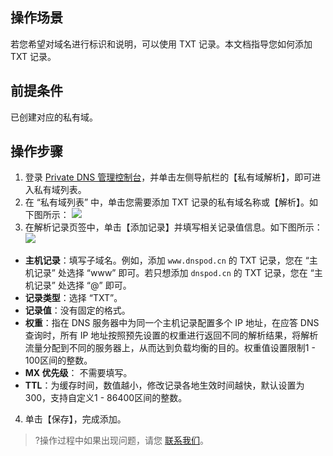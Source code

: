 ## 操作场景
若您希望对域名进行标识和说明，可以使用 TXT 记录。本文档指导您如何添加 TXT 记录。

## 前提条件
已创建对应的私有域。

## 操作步骤
1. 登录 [Private DNS 管理控制台](https://console.cloud.tencent.com/privatedns)，并单击左侧导航栏的【私有域解析】，即可进入私有域列表。
2. 在 “私有域列表” 中，单击您需要添加 TXT 记录的私有域名称或【解析】。如下图所示：
![](https://main.qcloudimg.com/raw/965b35507b9de90112d57608a95d6405.png)
3. 在解析记录页签中，单击【添加记录】并填写相关记录值信息。如下图所示：
![](https://main.qcloudimg.com/raw/56a282b329e437794fe04c7c4dee5bf2.png)
 - **主机记录**：填写子域名。例如，添加 `www.dnspod.cn` 的 TXT 记录，您在 “主机记录” 处选择 “www” 即可。若只想添加 `dnspod.cn` 的 TXT 记录，您在 “主机记录” 处选择 “@” 即可。
 - **记录类型**：选择 “TXT”。
 - **记录值**：没有固定的格式。
 - **权重**：指在 DNS 服务器中为同一个主机记录配置多个 IP 地址，在应答 DNS 查询时，所有 IP 地址按照预先设置的权重进行返回不同的解析结果，将解析流量分配到不同的服务器上，从而达到负载均衡的目的。权重值设置限制1 - 100区间的整数。
 - **MX 优先级**： 不需要填写。
 - **TTL**：为缓存时间，数值越小，修改记录各地生效时间越快，默认设置为300，支持自定义1 - 86400区间的整数。
4. 单击【保存】，完成添加。

>?操作过程中如果出现问题，请您 [联系我们](https://cloud.tencent.com/act/event/connect-service)。




